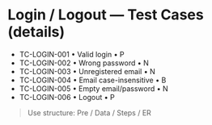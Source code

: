 # Login / Logout — Test Cases (details)
- TC-LOGIN-001 • Valid login • P
- TC-LOGIN-002 • Wrong password • N
- TC-LOGIN-003 • Unregistered email • N
- TC-LOGIN-004 • Email case-insensitive • B
- TC-LOGIN-005 • Empty email/password • N
- TC-LOGIN-006 • Logout • P

> Use structure: Pre / Data / Steps / ER
